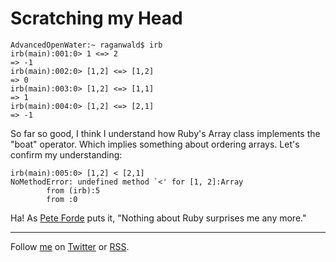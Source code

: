 Scratching my Head
===

    AdvancedOpenWater:~ raganwald$ irb
    irb(main):001:0> 1 <=> 2
    => -1
    irb(main):002:0> [1,2] <=> [1,2]
    => 0
    irb(main):003:0> [1,2] <=> [1,1]
    => 1
    irb(main):004:0> [1,2] <=> [2,1]
    => -1
    
So far so good, I think I understand how Ruby's Array class implements the "boat" operator. Which implies something about ordering arrays. Let's confirm my understanding:

    irb(main):005:0> [1,2] < [2,1]
    NoMethodError: undefined method `<' for [1, 2]:Array
            from (irb):5
            from :0
    
Ha! As [Pete Forde][peteforde] puts it, "Nothing about Ruby surprises me any more."

----
	
Follow [me](http://reginald.braythwayt.com) on [Twitter](http://twitter.com/raganwald) or [RSS](http://feeds.feedburner.com/raganwald "raganwald's rss feed").

[peteforde]: http://twitter.com/peteforde "Pete Fode on Twitter"